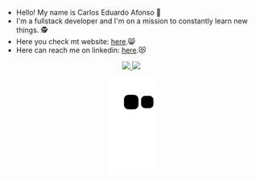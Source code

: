 - Hello! My name is Carlos Eduardo Afonso 🤙
- I'm a fullstack developer and I'm on a mission to constantly learn new things. 🕵️
- Here you check mt website: [here](https://afonsocadu.github.io/personalwebsite/ "here").😸 
- Here can reach me on linkedin: [here](https://www.linkedin.com/in/carloseduardoafonso/ "here").😻

<div align="center">
  <a href="https://github.com/afonsocadu">
  <img height="180em" src="https://github-readme-stats.vercel.app/api?username=afonsocadu&show_icons=true&theme=midnight-purple&include_all_commits=true&count_private=true"/>
  <img height="180em" src="https://github-readme-stats.vercel.app/api/top-langs/?username=afonsocadu&layout=compact&langs_count=7&theme=midnight-purple"/>
    
![Snake animation](https://github.com/afonsocadu/afonsocadu/blob/output/github-contribution-grid-snake.svg)

</div>

